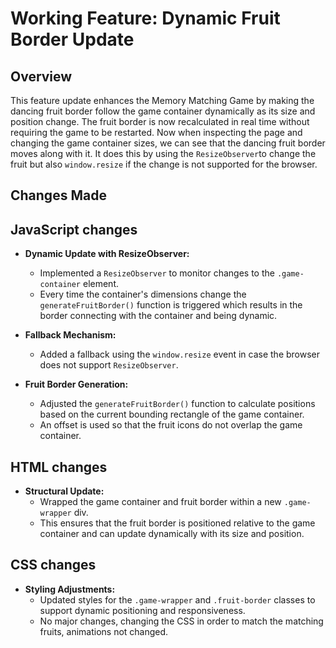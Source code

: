 # Working Feature: Dynamic Fruit Border Update

## Overview

This feature update enhances the Memory Matching Game by making the dancing fruit border follow the game container dynamically as its size and position change. The fruit border is now recalculated in real time without requiring the game to be restarted. Now when inspecting the page and changing the game container sizes, we can see that the dancing fruit border moves along with it. It does this by using the `ResizeObserver`to change the fruit but also `window.resize` if the change is not supported for the browser. 

## Changes Made

## JavaScript changes
- **Dynamic Update with ResizeObserver:**  
  - Implemented a `ResizeObserver` to monitor changes to the `.game-container` element.  
  - Every time the container's dimensions change the `generateFruitBorder()` function is triggered which results in the border connecting with the container and being dynamic.

- **Fallback Mechanism:**  
  - Added a fallback using the `window.resize` event in case the browser does not support `ResizeObserver`.

- **Fruit Border Generation:**  
  - Adjusted the `generateFruitBorder()` function to calculate positions based on the current bounding rectangle of the game container.  
  - An offset is used so that the fruit icons do not overlap the game container.

## HTML changes
- **Structural Update:**  
  - Wrapped the game container and fruit border within a new `.game-wrapper` div.  
  - This ensures that the fruit border is positioned relative to the game container and can update dynamically with its size and position.

## CSS changes
- **Styling Adjustments:**  
  - Updated styles for the `.game-wrapper` and `.fruit-border` classes to support dynamic positioning and responsiveness.
  - No major changes, changing the CSS in order to match the matching fruits, animations not changed. 


